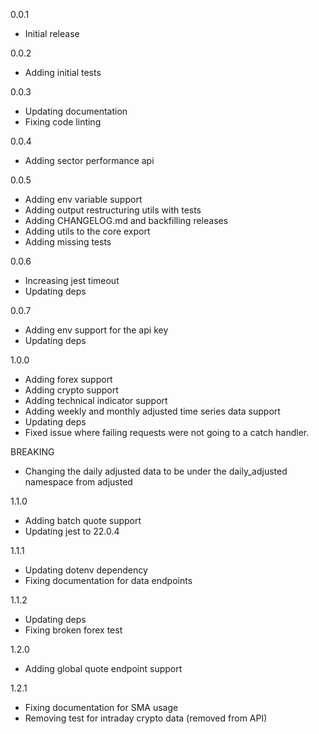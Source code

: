 0.0.1
  - Initial release

0.0.2
  - Adding initial tests

0.0.3
  - Updating documentation
  - Fixing code linting

0.0.4
  - Adding sector performance api

0.0.5
  - Adding env variable support
  - Adding output restructuring utils with tests
  - Adding CHANGELOG.md and backfilling releases
  - Adding utils to the core export
  - Adding missing tests

0.0.6
  - Increasing jest timeout
  - Updating deps

0.0.7
  - Adding env support for the api key
  - Updating deps

1.0.0
  - Adding forex support
  - Adding crypto support
  - Adding technical indicator support
  - Adding weekly and monthly adjusted time series data support
  - Updating deps
  - Fixed issue where failing requests were not going to a catch handler.

BREAKING
  - Changing the daily adjusted data to be under the daily_adjusted namespace from
    adjusted

1.1.0
  - Adding batch quote support
  - Updating jest to 22.0.4

1.1.1
  - Updating dotenv dependency
  - Fixing documentation for data endpoints

1.1.2
  - Updating deps
  - Fixing broken forex test

1.2.0
  - Adding global quote endpoint support

1.2.1
  - Fixing documentation for SMA usage
  - Removing test for intraday crypto data (removed from API)
